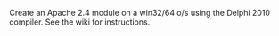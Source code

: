 Create an Apache 2.4 module on a win32/64 o/s using the Delphi 2010 compiler. See the wiki for instructions.